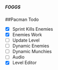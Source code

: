 ##### FOGGS

##Pacman Todo
- [X] Sprint Kills Enemies
- [X] Enemies Work
- [ ] Update Level
- [ ] Dynamic Enemies
- [ ] Dynamic Munchies
- [ ] Audio
- [X] Level Editor
